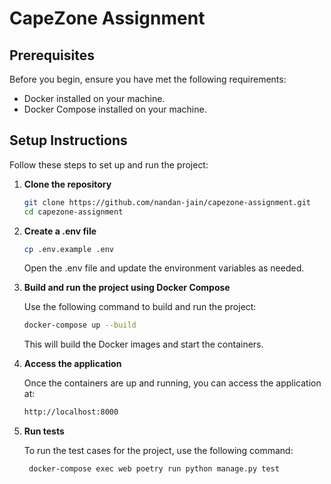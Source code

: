 # CapeZone Assignment

## Prerequisites

Before you begin, ensure you have met the following requirements:

- Docker installed on your machine.
- Docker Compose installed on your machine.

## Setup Instructions

Follow these steps to set up and run the project:

1. **Clone the repository**

   ```bash
   git clone https://github.com/nandan-jain/capezone-assignment.git
   cd capezone-assignment
   
2. **Create a .env file**

   ```bash
   cp .env.example .env
    ```
    Open the .env file and update the environment variables as needed.
    
3. **Build and run the project using Docker Compose**

    Use the following command to build and run the project:

   ```bash
   docker-compose up --build
    ```
    This will build the Docker images and start the containers.
    
4. **Access the application**

    Once the containers are up and running, you can access the application at:

   ```bash
   http://localhost:8000

    ```

5. **Run tests**

    To run the test cases for the project, use the following command:

   ```bash
    docker-compose exec web poetry run python manage.py test

    ```
